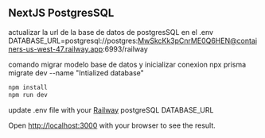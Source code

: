 ## NextJS PostgresSQL 


actualizar la url de la base de datos de postgresSQL en el .env  DATABASE_URL=postgresql://postgres:MwSkcKk3pCnrME0Q6HEN@containers-us-west-47.railway.app:6993/railway

comando migrar modelo base de datos y inicializar conexion
npx prisma migrate dev --name "Intialized database"

```bash
npm install 
npm run dev
```

update .env file with your [Railway](http://railway.app) postgreSQL DATABASE_URL

Open [http://localhost:3000](http://localhost:3000) with your browser to see the result.
